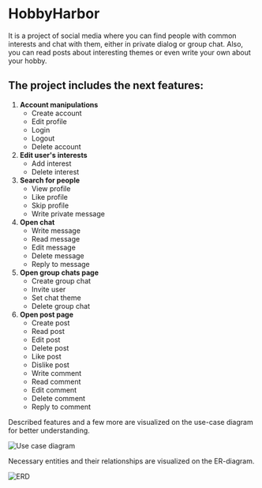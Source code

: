 # HobbyHarbor
It is a project of social media where you can find people with common interests and chat with them, either in private dialog or group chat. Also, you can read posts about interesting themes or even write your own about your hobby.
## The project includes the next features:
1. **Account manipulations**
   - Create account
   - Edit profile
   - Login
   - Logout
   - Delete account
2. **Edit user's interests**
   - Add interest
   - Delete interest
3. **Search for people**
   - View profile
   - Like profile
   - Skip profile
   - Write private message
4. **Open chat**
   - Write message
   - Read message
   - Edit message
   - Delete message
   - Reply to message
5. **Open group chats page**
   - Create group chat
   - Invite user
   - Set chat theme
   - Delete group chat
6. **Open post page**
   - Create post
   - Read post
   - Edit post
   - Delete post
   - Like post
   - Dislike post
   - Write comment
   - Read comment
   - Edit comment
   - Delete comment
   - Reply to comment

Described features and a few more are visualized on the use-case diagram for better understanding.

![Use case diagram](https://github.com/Kalynovych/HobbyHarbor/assets/92263512/a6f77888-9aaf-41c6-b43b-4e042204a75b)

Necessary entities and their relationships are visualized on the ER-diagram.

![ERD](https://github.com/Kalynovych/HobbyHarbor/assets/92263512/f198616a-8fac-4c76-b7fd-911fac565b68)
